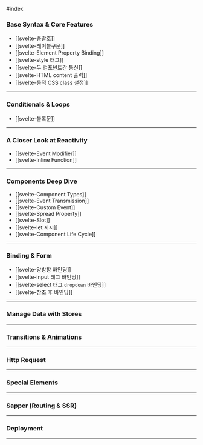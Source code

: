 #index 
### Base Syntax & Core Features
- [[svelte-중괄호]]
- [[svelte-레이블구문]]
- [[svelte-Element Property Binding]]
- [[svelte-style 태그]]
- [[svelte-두 컴포넌트간 통신]]
- [[svelte-HTML content 출력]]
- [[svelte-동적 CSS class 설정]]
---
### Conditionals & Loops
- [[svelte-블록문]]
---
### A Closer Look at Reactivity
- [[svelte-Event Modifier]]
- [[svelte-Inline Function]]
---
### Components Deep Dive
- [[svelte-Component Types]]
- [[svelte-Event Transmission]]
- [[svelte-Custom Event]]
- [[svelte-Spread Property]]
- [[svelte-Slot]]
- [[svelte-let 지시]]
- [[svelte-Component Life Cycle]]
---
### Binding & Form
- [[svelte-양방향 바인딩]]
- [[svelte-input 태그 바인딩]]
- [[svelte-select 태그 `dropdown` 바인딩]]
- [[svelte-참조 후 바인딩]]
---
### Manage Data with Stores
---
### Transitions & Animations
---
### Http Request
---
### Special Elements
---
### Sapper (Routing & SSR)
---
### Deployment
---